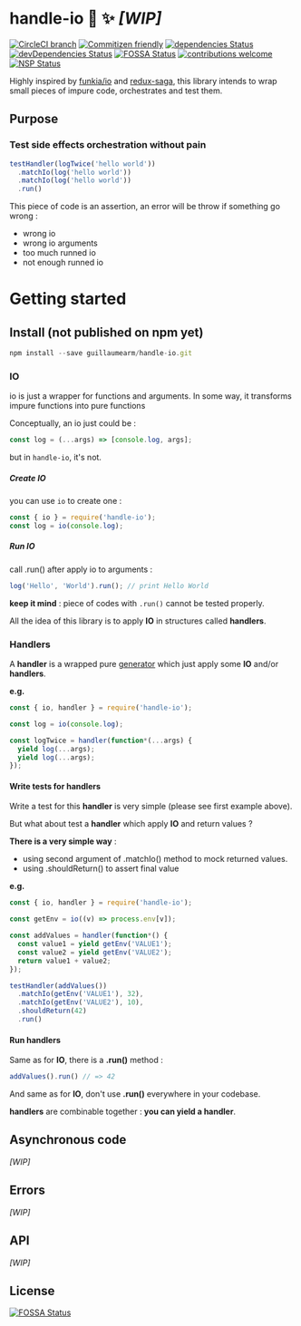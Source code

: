 handle-io :wrench: :sparkles: *[WIP]*
===============

[![CircleCI branch](https://img.shields.io/circleci/project/github/guillaumearm/handle-io/master.svg)](https://circleci.com/gh/guillaumearm/handle-io)
[![Commitizen friendly](https://img.shields.io/badge/commitizen-friendly-brightgreen.svg)](http://commitizen.github.io/cz-cli/)
[![dependencies Status](https://david-dm.org/guillaumearm/handle-io/status.svg)](https://david-dm.org/guillaumearm/handle-io)
[![devDependencies Status](https://david-dm.org/guillaumearm/handle-io/dev-status.svg)](https://david-dm.org/guillaumearm/handle-io?type=dev)
[![FOSSA Status](https://app.fossa.io/api/projects/git%2Bgithub.com%2Fguillaumearm%2Fhandle-io.svg?type=shield)](https://app.fossa.io/projects/git%2Bgithub.com%2Fguillaumearm%2Fhandle-io?ref=badge_shield)
[![contributions welcome](https://img.shields.io/badge/contributions-welcome-brightgreen.svg?style=flat)](https://github.com/guillaumearm/handle-io/issues)
[![NSP Status](https://nodesecurity.io/orgs/trapcodien/projects/b8c8d3c2-8b69-4c0b-bd6b-09d8b490dcbe/badge)](https://nodesecurity.io/orgs/trapcodien/projects/b8c8d3c2-8b69-4c0b-bd6b-09d8b490dcbe)

Highly inspired by [funkia/io](https://github.com/funkia/io) and [redux-saga](https://github.com/redux-saga/redux-saga), this library intends to wrap small pieces of impure code, orchestrates and test them.

## Purpose

### Test side effects orchestration without pain

```js
testHandler(logTwice('hello world'))
  .matchIo(log('hello world'))
  .matchIo(log('hello world'))
  .run()
```

This piece of code is an assertion, an error will be throw if something go wrong :

- wrong io
- wrong io arguments
- too much runned io
- not enough runned io

# Getting started

## Install (not published on npm yet)

```js
npm install --save guillaumearm/handle-io.git
```

### IO

io is just a wrapper for functions and arguments.
In some way, it transforms impure functions into pure functions

Conceptually, an io just could be :

```js
const log = (...args) => [console.log, args];
```

but in `handle-io`, it's not.

##### Create IO

you can use `io` to create one :
```js
const { io } = require('handle-io');
const log = io(console.log);
```

##### Run IO

call .run() after apply io to arguments :
```js
log('Hello', 'World').run(); // print Hello World
```

**keep it mind** : piece of codes with `.run()` cannot be tested properly.

All the idea of this library is to apply **IO** in structures called **handlers**.

### Handlers
A **handler** is a wrapped pure [generator](https://developer.mozilla.org/en-US/docs/Web/JavaScript/Reference/Global_Objects/Generator) which just apply some **IO** and/or **handlers**.

**e.g.**

```js
const { io, handler } = require('handle-io');

const log = io(console.log);

const logTwice = handler(function*(...args) {
  yield log(...args);
  yield log(...args);
});
```

#### Write tests for handlers

Write a test for this **handler** is very simple (please see first example above).

But what about test a **handler** which apply **IO** and return values ?

**There is a very simple way** :
- using second argument of .matchIo() method to mock returned values.
- using .shouldReturn() to assert final value

**e.g.**

```js
const { io, handler } = require('handle-io');

const getEnv = io((v) => process.env[v]);

const addValues = handler(function*() {
  const value1 = yield getEnv('VALUE1');
  const value2 = yield getEnv('VALUE2');
  return value1 + value2;
});

testHandler(addValues())
  .matchIo(getEnv('VALUE1'), 32),
  .matchIo(getEnv('VALUE2'), 10),
  .shouldReturn(42)
  .run()
```

#### Run handlers
Same as for **IO**, there is a **.run()** method :

```js
addValues().run() // => 42
```

And same as for **IO**, don't use **.run()** everywhere in your codebase.

**handlers** are combinable together : **you can yield a handler**.

## Asynchronous code

*[WIP]*

## Errors

*[WIP]*

## API

*[WIP]*


## License
[![FOSSA Status](https://app.fossa.io/api/projects/git%2Bgithub.com%2Fguillaumearm%2Fhandle-io.svg?type=large)](https://app.fossa.io/projects/git%2Bgithub.com%2Fguillaumearm%2Fhandle-io?ref=badge_large)
